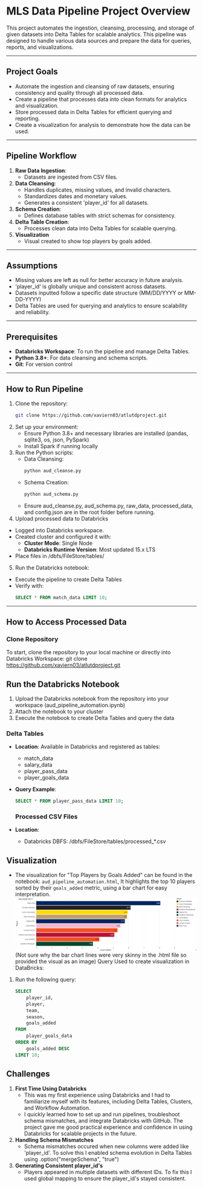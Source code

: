 # MLS Data Pipeline Project Overview
This project automates the ingestion, cleansing, processing, and storage of given datasets into Delta Tables for scalable analytics. This pipeline was designed to handle various data sources and prepare the data for queries, reports, and visualizations.

---

## Project Goals
- Automate the ingestion and cleansing of raw datasets, ensuring consistency and quality through all processed data.
- Create a pipeline that processes data into clean formats for analytics and visualization.
- Store processed data in Delta Tables for efficient querying and reporting.
- Create a visualization for analysis to demonstrate how the data can be used.

---

## Pipeline Workflow
1. **Raw Data Ingestion**:
   - Datasets are ingested from CSV files.
2. **Data Cleansing**:
   - Handles duplicates, missing values, and invalid characters.
   - Standardizes dates and monetary values.
   - Generates a consistent 'player_id' for all datasets.
3. **Schema Creation**:
   - Defines database tables with strict schemas for consistency.
4. **Delta Table Creation**:
   - Processes clean data into Delta Tables for scalable querying.
5. **Visualization**
   - Visual created to show top players by goals added.

---

## Assumptions
  - Missing values are left as null for better accuracy in future analysis.
  - 'player_id' is globally unique and consistent across datasets.
  - Datasets inputted follow a specific date structure (MM/DD/YYYY or MM-DD-YYYY)
  - Delta Tables are used for querying and analytics to ensure scalability and reliability.

---
  
## Prerequisites
- **Databricks Workspace**: To run the pipeline and manage Delta Tables.
- **Python 3.8+**: For data cleansing and schema scripts.
- **Git**: For version control

---

## How to Run Pipeline
  1. Clone the repository:
     ```bash
     git clone https://github.com/xaviern03/atlutdproject.git
     ```
2. Set up your environment:
   - Ensure Python 3.8+ and necessary libraries are installed (pandas, sqlite3, os, json, PySpark)
   - Install Spark if running locally
3. Run the Python scripts:
   - Data Cleansing:
     ```bash
     python aud_cleanse.py
     ```
   - Schema Creation:
     ```bash
     python aud_schema.py
     ```
   - Ensure aud_cleanse.py, aud_schema.py, raw_data, processed_data, and config.json are in the root folder before running.
4. Upload processed data to Databricks
  - Logged into Databricks workspace.
  - Created cluster and configured it with:
      - **Cluster Mode**: Single Node
      - **Databricks Runtime Version**: Most updated 15.x LTS
  - Place files in /dbfs/FileStore/tables/
5. Run the Databricks notebook:
  - Execute the pipeline to create Delta Tables
  - Verify with:
    ```sql
    SELECT * FROM match_data LIMIT 10;
    ```

---

## How to Access Processed Data
### Clone Repository
To start, clone the repository to your local machine or directly into Databricks Workspace:
git clone https://github.com/xaviern03/atlutdproject.git

## Run the Databricks Notebook
1. Upload the Databricks notebook from the repository into your workspace (aud_pipeline_automation.ipynb)
2. Attach the notebook to your cluster
3. Execute the notebook to create Delta Tables and query the data

### Delta Tables
- **Location**: Available in Databricks and registered as tables:
  - match_data
  - salary_data
  - player_pass_data
  - player_goals_data

- **Query Example**:
  ```sql
  SELECT * FROM player_pass_data LIMIT 10;
  ```

  ### Processed CSV Files
- **Location**:
  - Databricks DBFS: /dbfs/FileStore/tables/processed_*.csv

## Visualization
- The visualization for "Top Players by Goals Added" can be found in the notebook: `aud_pipeline_automation.html`, It highlights the top 10 players sorted by their `goals_added` metric, using a bar chart for easy interpretation.
    ![Top Players by Goals Added](topgadded.PNG)
(Not sure why the bar chart lines were very skinny in the .html file so provided the visual as an image)
Query Used to create visualization in DataBricks:
 1. Run the following query:
     ```sql
     SELECT 
         player_id,
         player,
         team,
         season,
         goals_added
     FROM 
         player_goals_data
     ORDER BY 
         goals_added DESC
     LIMIT 10;
     ```

## Challenges
1. **First Time Using Databricks**
   - This was my first experience using Databricks and I had to familiarize myself with its features, including Delta Tables, Clusters, and Workflow Automation.
   - I quickly learned how to set up and run pipelines, troubleshoot schema mismatches, and integrate Databricks with GitHub. The project gave me good practical experience and confidence in using Databricks for scalable projects in the future.
2. **Handling Schema Mismatches**
   - Schema mismatches occured when new columns were added like 'player_id'. To solve this I enabled schema evolution in Delta Tables using .option("mergeSchema", "true")
3. **Generating Consistent player_id's**
   - Players appeared in multiple datasets with different IDs. To fix this I used global mapping to ensure the player_id's stayed consistent.
     


  
    





